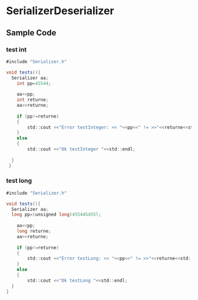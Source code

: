# SerializerDeserializer

## Sample Code

### test int 

```java
#include "Serializer.h"

void tests(){
  Serializer aa;
	int pp=45544;
	
	aa<<pp;
	int returne;
	aa>>returne;
	
	if (pp!=returne)
	{
		std::cout <<"Error testInteger: << "<<pp<<" != >>"<<returne<<std::endl;
	}
	else
	{
		std::cout <<"Ok testInteger "<<std::endl;
		
  }
 }
```

### test long

```java
#include "Serializer.h"

void tests(){
  Serializer aa;
  long pp=(unsigned long)455445455l;
	
	aa<<pp;
	long returne;
	aa>>returne;
	
	if (pp!=returne)
	{
		std::cout <<"Error testLong: << "<<pp<<" != >>"<<returne<<std::endl;
	}
	else
	{
		std::cout <<"Ok testLong "<<std::endl;
  }
}
```


